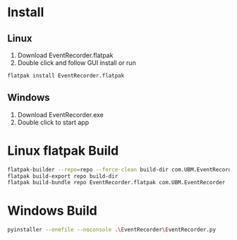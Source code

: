 # Install
## Linux
1. Download EventRecorder.flatpak
2. Double click and follow GUI install or run
```bash
flatpak install EventRecorder.flatpak
```

## Windows
1. Download EventRecorder.exe
2. Double click to start app


# Linux flatpak Build
``` bash
flatpak-builder --repo=repo --force-clean build-dir com.UBM.EventRecorder.json
flatpak build-export repo build-dir 
flatpak build-bundle repo EventRecorder.flatpak com.UBM.EventRecorder
```


# Windows Build
```bash
pyinstaller --onefile --noconsole .\EventRecorder\EventRecorder.py
```
